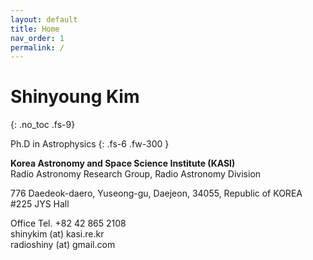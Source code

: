 ```yaml
---
layout: default
title: Home
nav_order: 1
permalink: /
---
```


# Shinyoung Kim
{: .no_toc .fs-9}

Ph.D in Astrophysics
{: .fs-6 .fw-300 }

**Korea Astronomy and Space Science Institute (KASI)**  
Radio Astronomy Research Group, Radio Astronomy Division

776 Daedeok-daero, Yuseong-gu, Daejeon, 34055, Republic of KOREA  
\#225 JYS Hall

Office Tel. +82 42 865 2108  
shinykim (at) kasi.re.kr  
radioshiny (at) gmail.com

